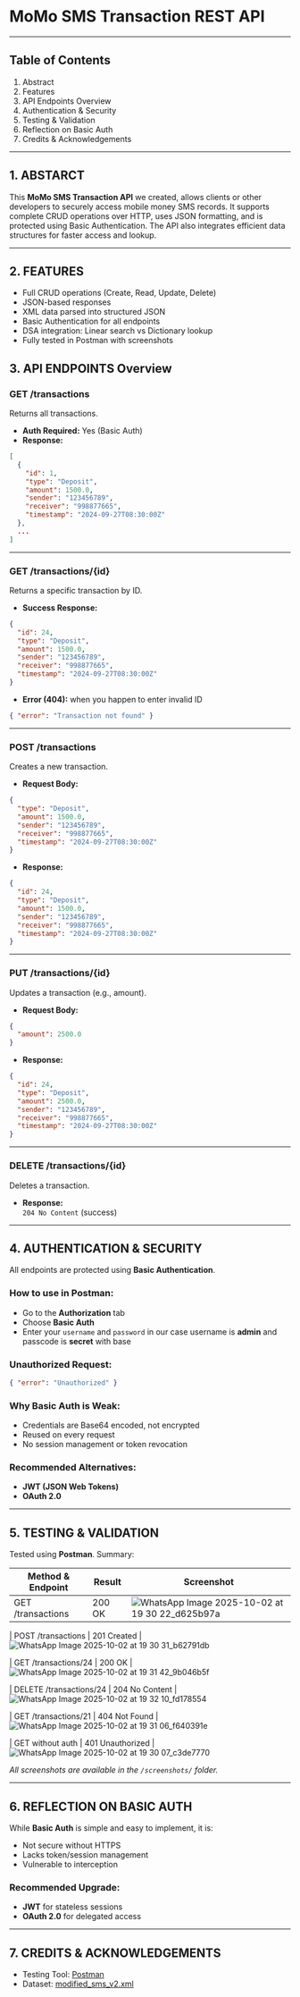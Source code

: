 # **MoMo SMS Transaction REST API**
---

## Table of Contents
1. Abstract 
2. Features   
3. API Endpoints Overview
4. Authentication & Security  
5. Testing & Validation  
6. Reflection on Basic Auth  
7. Credits & Acknowledgements

---

## 1. ABSTARCT

This **MoMo SMS Transaction API** we created, allows clients or other developers to securely access mobile money SMS records. It supports complete CRUD operations over HTTP, uses JSON formatting, and is protected using Basic Authentication. The API also integrates efficient data structures for faster access and lookup.

---

## 2. FEATURES

- Full CRUD operations (Create, Read, Update, Delete)  
- JSON-based responses  
- XML data parsed into structured JSON  
- Basic Authentication for all endpoints  
- DSA integration: Linear search vs Dictionary lookup  
- Fully tested in Postman with screenshots


## 3. API ENDPOINTS Overview

### GET /transactions

Returns all transactions.

- **Auth Required:** Yes (Basic Auth)  
- **Response:**
```json
[
  {
    "id": 1,
    "type": "Deposit",
    "amount": 1500.0,
    "sender": "123456789",
    "receiver": "998877665",
    "timestamp": "2024-09-27T08:30:00Z"
  },
  ...
]
```

---

### GET /transactions/{id}

Returns a specific transaction by ID.

- **Success Response:**
```json
{
  "id": 24,
  "type": "Deposit",
  "amount": 1500.0,
  "sender": "123456789",
  "receiver": "998877665",
  "timestamp": "2024-09-27T08:30:00Z"
}
```

- **Error (404):** when you happen to enter invalid ID
```json
{ "error": "Transaction not found" }
```

---

### POST /transactions

Creates a new transaction.

- **Request Body:**
```json
{
  "type": "Deposit",
  "amount": 1500.0,
  "sender": "123456789",
  "receiver": "998877665",
  "timestamp": "2024-09-27T08:30:00Z"
}
```

- **Response:**
```json
{
  "id": 24,
  "type": "Deposit",
  "amount": 1500.0,
  "sender": "123456789",
  "receiver": "998877665",
  "timestamp": "2024-09-27T08:30:00Z"
}
```

---

### PUT /transactions/{id}

Updates a transaction (e.g., amount).

- **Request Body:**
```json
{
  "amount": 2500.0
}
```

- **Response:**
```json
{
  "id": 24,
  "type": "Deposit",
  "amount": 2500.0,
  "sender": "123456789",
  "receiver": "998877665",
  "timestamp": "2024-09-27T08:30:00Z"
}
```

---

### DELETE /transactions/{id}

Deletes a transaction.

- **Response:**  
`204 No Content` (success)

---

## 4. AUTHENTICATION & SECURITY

All endpoints are protected using **Basic Authentication**.

### How to use in Postman:

- Go to the **Authorization** tab  
- Choose **Basic Auth**  
- Enter your `username` and `password` in our case username is **admin** and passcode is **secret** with base

### Unauthorized Request:

```json
{ "error": "Unauthorized" }
```

### Why Basic Auth is Weak:

- Credentials are Base64 encoded, not encrypted  
- Reused on every request  
- No session management or token revocation  

### Recommended Alternatives:

- **JWT (JSON Web Tokens)**  
- **OAuth 2.0**

---


## 5. TESTING & VALIDATION

Tested using **Postman**. Summary:

| Method & Endpoint         | Result              | Screenshot             |
|---------------------------|---------------------|------------------------|
| GET /transactions         | 200 OK           | ![WhatsApp Image 2025-10-02 at 19 30 22_d625b97a](https://github.com/user-attachments/assets/35966df0-3db3-466b-99d5-0e851f72985b)
  
| POST /transactions        | 201 Created      | ![WhatsApp Image 2025-10-02 at 19 30 31_b62791db](https://github.com/user-attachments/assets/13debee9-576e-48d6-aaa5-4702d5c6612e)

| GET /transactions/24      | 200 OK           | ![WhatsApp Image 2025-10-02 at 19 31 42_9b046b5f](https://github.com/user-attachments/assets/2f520a84-01c1-49cc-ac24-ef097935a97f)
  
| DELETE /transactions/24   | 204 No Content   | ![WhatsApp Image 2025-10-02 at 19 32 10_fd178554](https://github.com/user-attachments/assets/ea1f7a4b-a09e-4cf2-88c1-ee334f648200)
 
| GET /transactions/21      | 404 Not Found    | ![WhatsApp Image 2025-10-02 at 19 31 06_f640391e](https://github.com/user-attachments/assets/c7aca163-8914-444b-84da-9e5582ac2d39)

| GET without auth          | 401 Unauthorized | ![WhatsApp Image 2025-10-02 at 19 30 07_c3de7770](https://github.com/user-attachments/assets/7fae1c29-11cf-4f19-b983-785bc379ebdc)


_All screenshots are available in the `/screenshots/` folder._

---

## 6. REFLECTION ON BASIC AUTH

While **Basic Auth** is simple and easy to implement, it is:

- Not secure without HTTPS  
- Lacks token/session management  
- Vulnerable to interception

### Recommended Upgrade:

- **JWT** for stateless sessions  
- **OAuth 2.0** for delegated access

---

## 7. CREDITS & ACKNOWLEDGEMENTS

- Testing Tool: [Postman](https://www.postman.com)  
- Dataset: [modified_sms_v2.xml]([url](https://github.com/rcyubahiro/momo-sms-dashboard/blob/main/modified_sms_v2.xml))  
